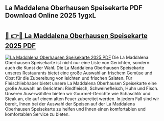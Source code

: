 ## La Maddalena Oberhausen Speisekarte PDF Download Online 2025 1ygxL

# <h2><a href="http://gc5emp.nevu.top/?p=La+Maddalena+Oberhausen+Speisekarte">🔗 👉🔴 La Maddalena Oberhausen Speisekarte 2025 PDF</a></h2>

[![La Maddalena Oberhausen Speisekarte 2025 PDF](https://i.imgur.com/dBaPXMq.png)](http://gc5emp.nevu.top/?p=La+Maddalena+Oberhausen+Speisekarte)
Die La Maddalena Oberhausen Speisekarte ist nicht nur eine Liste von Gerichten, sondern auch die Kunst der Wahl. Die La Maddalena Oberhausen Speisekarte unseres Restaurants bietet eine große Auswahl an frischem Gemüse und Obst für die Zubereitung von leichten und frischen Salaten. Für Fleischliebhaber bietet unsere La Maddalena Oberhausen Speisekarte eine große Auswahl an Gerichten: Rindfleisch, Schweinefleisch, Huhn und Fisch. Unseren Auserwählten bieten wir Gourmet-Gerichte wie Schaschlik und Steak an, die auf einem alten Feuer zubereitet werden. In jedem Fall sind wir bereit, Ihnen bei der Auswahl der Speisen auf der La Maddalena Oberhausen Speisekarte zu helfen und Ihnen einen komfortablen und komfortablen Service zu bieten.
